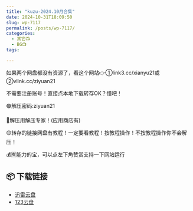 ```yaml
---
title: "kuzu-2024.10月合集"
date: 2024-10-31T18:09:50
slug: wp-7117
permalink: /posts/wp-7117/
categories:
  - 其它📺
  - BG📺
tags:

---
```


如果两个网盘都没有资源了，看这个网站👉①link3.cc/xianyu21或②vlink.cc/ziyuan21

不需要注册账号！直接点本地下载转存OK？懂吧！

🟢解压密码:ziyuan21

🔵解压用解压专家！(应用商店有)

🟡转存的链接网盘有教程！一定要看教程！按教程操作！不按教程操作你不会解压！

💰🈶能力的宝，可以点左下角赞赏支持一下网站运行

## 📦 下载链接
- [迅雷云盘](https://blziyuan21.com/pay-download/7117?key=24224dda26&down_id=0)
- [123云盘](https://blziyuan21.com/pay-download/7117?key=24224dda26&down_id=1)

